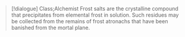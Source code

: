 >[!dialogue] Class;Alchemist
>Frost salts are the crystalline compound that precipitates from elemental frost in solution. Such residues may be collected from the remains of frost atronachs that have been banished from the mortal plane.